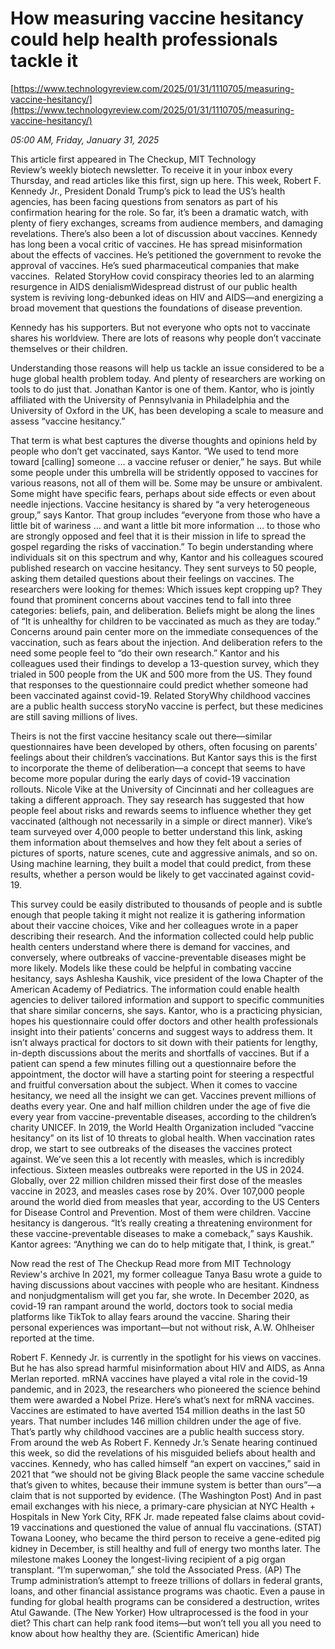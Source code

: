 # How measuring vaccine hesitancy could help health professionals tackle it

[https://www.technologyreview.com/2025/01/31/1110705/measuring-vaccine-hesitancy/](https://www.technologyreview.com/2025/01/31/1110705/measuring-vaccine-hesitancy/)

*05:00 AM, Friday, January 31, 2025*

This article first appeared in The Checkup, MIT Technology Review’s weekly biotech newsletter. To receive it in your inbox every Thursday, and read articles like this first, sign up here. This week, Robert F. Kennedy Jr., President Donald Trump’s pick to lead the US’s health agencies, has been facing questions from senators as part of his confirmation hearing for the role. So far, it’s been a dramatic watch, with plenty of fiery exchanges, screams from audience members, and damaging revelations.  There’s also been a lot of discussion about vaccines. Kennedy has long been a vocal critic of vaccines. He has spread misinformation about the effects of vaccines. He’s petitioned the government to revoke the approval of vaccines. He’s sued pharmaceutical companies that make vaccines.  Related StoryHow covid conspiracy theories led to an alarming resurgence in AIDS denialismWidespread distrust of our public health system is reviving long-debunked ideas on HIV and AIDS—and energizing a broad movement that questions the foundations of disease prevention.

Kennedy has his supporters. But not everyone who opts not to vaccinate shares his worldview. There are lots of reasons why people don’t vaccinate themselves or their children.

Understanding those reasons will help us tackle an issue considered to be a huge global health problem today. And plenty of researchers are working on tools to do just that. Jonathan Kantor is one of them. Kantor, who is jointly affiliated with the University of Pennsylvania in Philadelphia and the University of Oxford in the UK, has been developing a scale to measure and assess “vaccine hesitancy.”

That term is what best captures the diverse thoughts and opinions held by people who don’t get vaccinated, says Kantor. “We used to tend more toward [calling] someone … a vaccine refuser or denier,” he says. But while some people under this umbrella will be stridently opposed to vaccines for various reasons, not all of them will be. Some may be unsure or ambivalent. Some might have specific fears, perhaps about side effects or even about needle injections. Vaccine hesitancy is shared by “a very heterogeneous group,” says Kantor. That group includes “everyone from those who have a little bit of wariness … and want a little bit more information … to those who are strongly opposed and feel that it is their mission in life to spread the gospel regarding the risks of vaccination.” To begin understanding where individuals sit on this spectrum and why, Kantor and his colleagues scoured published research on vaccine hesitancy. They sent surveys to 50 people, asking them detailed questions about their feelings on vaccines. The researchers were looking for themes: Which issues kept cropping up? They found that prominent concerns about vaccines tend to fall into three categories: beliefs, pain, and deliberation. Beliefs might be along the lines of “It is unhealthy for children to be vaccinated as much as they are today.” Concerns around pain center more on the immediate consequences of the vaccination, such as fears about the injection. And deliberation refers to the need some people feel to “do their own research.”  Kantor and his colleagues used their findings to develop a 13-question survey, which they trialed in 500 people from the UK and 500 more from the US. They found that responses to the questionnaire could predict whether someone had been vaccinated against covid-19. Related StoryWhy childhood vaccines are a public health success storyNo vaccine is perfect, but these medicines are still saving millions of lives.

Theirs is not the first vaccine hesitancy scale out there—similar questionnaires have been developed by others, often focusing on parents’ feelings about their children’s vaccinations. But Kantor says this is the first to incorporate the theme of deliberation—a concept that seems to have become more popular during the early days of covid-19 vaccination rollouts. Nicole Vike at the University of Cincinnati and her colleagues are taking a different approach. They say research has suggested that how people feel about risks and rewards seems to influence whether they get vaccinated (although not necessarily in a simple or direct manner). Vike’s team surveyed over 4,000 people to better understand this link, asking them information about themselves and how they felt about a series of pictures of sports, nature scenes, cute and aggressive animals, and so on. Using machine learning, they built a model that could predict, from these results, whether a person would be likely to get vaccinated against covid-19.

This survey could be easily distributed to thousands of people and is subtle enough that people taking it might not realize it is gathering information about their vaccine choices, Vike and her colleagues wrote in a paper describing their research. And the information collected could help public health centers understand where there is demand for vaccines, and conversely, where outbreaks of vaccine-preventable diseases might be more likely. Models like these could be helpful in combating vaccine hesitancy, says Ashlesha Kaushik, vice president of the Iowa Chapter of the American Academy of Pediatrics. The information could enable health agencies to deliver tailored information and support to specific communities that share similar concerns, she says. Kantor, who is a practicing physician, hopes his questionnaire could offer doctors and other health professionals insight into their patients’ concerns and suggest ways to address them. It isn’t always practical for doctors to sit down with their patients for lengthy, in-depth discussions about the merits and shortfalls of vaccines. But if a patient can spend a few minutes filling out a questionnaire before the appointment, the doctor will have a starting point for steering a respectful and fruitful conversation about the subject. When it comes to vaccine hesitancy, we need all the insight we can get. Vaccines prevent millions of deaths every year. One and half million children under the age of five die every year from vaccine-preventable diseases, according to the children’s charity UNICEF. In 2019, the World Health Organization included “vaccine hesitancy” on its list of 10 threats to global health.  When vaccination rates drop, we start to see outbreaks of the diseases the vaccines protect against. We’ve seen this a lot recently with measles, which is incredibly infectious. Sixteen measles outbreaks were reported in the US in 2024. Globally, over 22 million children missed their first dose of the measles vaccine in 2023, and measles cases rose by 20%. Over 107,000 people around the world died from measles that year, according to the US Centers for Disease Control and Prevention. Most of them were children. Vaccine hesitancy is dangerous. “It’s really creating a threatening environment for these vaccine-preventable diseases to make a comeback,” says Kaushik.  Kantor agrees: “Anything we can do to help mitigate that, I think, is great.”

Now read the rest of The Checkup Read more from MIT Technology Review's archive In 2021, my former colleague Tanya Basu wrote a guide to having discussions about vaccines with people who are hesitant. Kindness and nonjudgmentalism will get you far, she wrote. In December 2020, as covid-19 ran rampant around the world, doctors took to social media platforms like TikTok to allay fears around the vaccine. Sharing their personal experiences was important—but not without risk, A.W. Ohlheiser reported at the time.

Robert F. Kennedy Jr. is currently in the spotlight for his views on vaccines. But he has also spread harmful misinformation about HIV and AIDS, as Anna Merlan reported. mRNA vaccines have played a vital role in the covid-19 pandemic, and in 2023, the researchers who pioneered the science behind them were awarded a Nobel Prize. Here’s what’s next for mRNA vaccines. Vaccines are estimated to have averted 154 million deaths in the last 50 years. That number includes 146 million children under the age of five. That’s partly why childhood vaccines are a public health success story. From around the web As Robert F. Kennedy Jr.’s Senate hearing continued this week, so did the revelations of his misguided beliefs about health and vaccines. Kennedy, who has called himself “an expert on vaccines,” said in 2021 that “we should not be giving Black people the same vaccine schedule that’s given to whites, because their immune system is better than ours”—a claim that is not supported by evidence. (The Washington Post) And in past email exchanges with his niece, a primary-care physician at NYC Health + Hospitals in New York City, RFK Jr. made repeated false claims about covid-19 vaccinations and questioned the value of annual flu vaccinations. (STAT) Towana Looney, who became the third person to receive a gene-edited pig kidney in December, is still healthy and full of energy two months later. The milestone makes Looney the longest-living recipient of a pig organ transplant. “I’m superwoman,” she told the Associated Press. (AP) The Trump administration’s attempt to freeze trillions of dollars in federal grants, loans, and other financial assistance programs was chaotic. Even a pause in funding for global health programs can be considered a destruction, writes Atul Gawande. (The New Yorker) How ultraprocessed is the food in your diet? This chart can help rank food items—but won’t tell you all you need to know about how healthy they are. (Scientific American) hide

